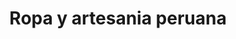 ---
title: "Ropa y artesania peruana"
url: /cercado-de-lima/ropa-y-artesania-peruana/
shop: ropa
---
